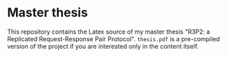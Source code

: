 # Master thesis

This repository contains the Latex source of my master thesis "R3P2: a Replicated Request-Response Pair Protocol".
`thesis.pdf` is a pre-compiled version of the project if you are interested only in the content itself.
